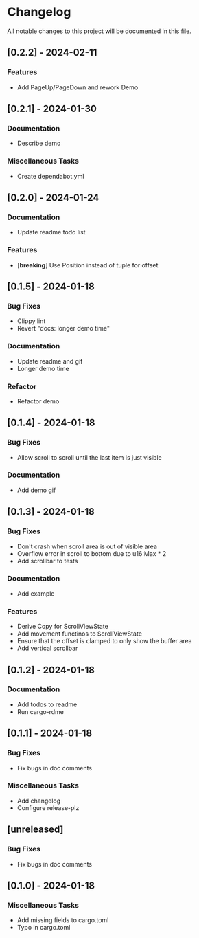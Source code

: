 # Changelog

All notable changes to this project will be documented in this file.

## [0.2.2] - 2024-02-11

### Features

- Add PageUp/PageDown and rework Demo

<!-- generated by git-cliff -->
## [0.2.1] - 2024-01-30

### Documentation

- Describe demo

### Miscellaneous Tasks

- Create dependabot.yml

<!-- generated by git-cliff -->
## [0.2.0] - 2024-01-24

### Documentation

- Update readme todo list

### Features

- [**breaking**] Use Position instead of tuple for offset

<!-- generated by git-cliff -->
## [0.1.5] - 2024-01-18

### Bug Fixes

- Clippy lint
- Revert "docs: longer demo time"

### Documentation

- Update readme and gif
- Longer demo time

### Refactor

- Refactor demo

<!-- generated by git-cliff -->
## [0.1.4] - 2024-01-18

### Bug Fixes

- Allow scroll to scroll until the last item is just visible

### Documentation

- Add demo gif

<!-- generated by git-cliff -->
## [0.1.3] - 2024-01-18

### Bug Fixes

- Don't crash when scroll area is out of visible area
- Overflow error in scroll to bottom due to u16:Max * 2
- Add scrollbar to tests

### Documentation

- Add example

### Features

- Derive Copy for ScrollViewState
- Add movement functinos to ScrollViewState
- Ensure that the offset is clamped to only show the buffer area
- Add vertical scrollbar

<!-- generated by git-cliff -->
## [0.1.2] - 2024-01-18

### Documentation

- Add todos to readme
- Run cargo-rdme

<!-- generated by git-cliff -->
## [0.1.1] - 2024-01-18

### Bug Fixes

- Fix bugs in doc comments

### Miscellaneous Tasks

- Add changelog
- Configure release-plz

<!-- generated by git-cliff -->
## [unreleased]

### Bug Fixes

- Fix bugs in doc comments

## [0.1.0] - 2024-01-18

### Miscellaneous Tasks

- Add missing fields to cargo.toml
- Typo in cargo.toml

<!-- generated by git-cliff -->

